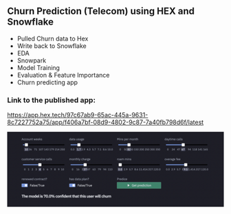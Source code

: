 ## Churn Prediction (Telecom) using HEX and Snowflake
- Pulled Churn data to Hex
- Write back to Snowflake
- EDA
- Snowpark
- Model Training
- Evaluation & Feature Importance
- Churn predicting app

### Link to the published app:
https://app.hex.tech/97c67ab9-65ac-445a-9631-8c7227752a75/app/f406a7bf-08d9-4802-9c87-7a40fb798d6f/latest

![Alt text](https://github.com/livanshu/Data_Science_Portfolio/blob/main/Projects/Churn%20Model%20Prediction%20HEX%20App/Churn_model.png)
